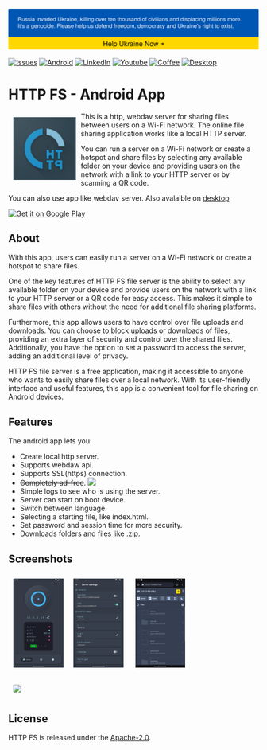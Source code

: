 
[![Stand With Ukraine](https://raw.githubusercontent.com/vshymanskyy/StandWithUkraine/main/banner2-direct.svg)](https://vshymanskyy.github.io/StandWithUkraine/)

[![Issues][issues-shield]][issues-url] [![Android][android-shield]][gp-url] [![LinkedIn][linkedin-shield]][linkedin-url] [![Youtube][youtube-shield]][youtube-url] [![Coffee][coffee-shield]][coffee-url] [![Desktop][desktop-shield]][desktop-url]


# HTTP FS - Android App

[<img src="/screenshots/play_store_512.png" align="left"
width="25%" hspace="10" vspace="10">](#)

This is a http, webdav server for sharing files between users on a Wi-Fi network.
The online file sharing application works like a local HTTP server.

You can run a server on a Wi-Fi network or create a hotspot and share files by selecting any available folder on your device and providing users on the network with a link to your HTTP server or by scanning a QR code.

You can also use app like webdav server. Also avalaible on [desktop](https://github.com/Tiarait/HTTP-FS-Desktop)

<p align="left">
<a href="https://play.google.com/store/apps/details?id=tiar.ua.slf">
    <img alt="Get it on Google Play"
        height="73"
        src="https://play.google.com/intl/en_us/badges/images/generic/en_badge_web_generic.png" />
</a>  
</p>

## About
With this app, users can easily run a server on a Wi-Fi network or create a hotspot to share files.

One of the key features of HTTP FS file server is the ability to select any available folder on your device and provide users on the network with a link to your HTTP server or a QR code for easy access. This makes it simple to share files with others without the need for additional file sharing platforms.

Furthermore, this app allows users to have control over file uploads and downloads. You can choose to block uploads or downloads of files, providing an extra layer of security and control over the shared files. Additionally, you have the option to set a password to access the server, adding an additional level of privacy.

HTTP FS file server is a free application, making it accessible to anyone who wants to easily share files over a local network. With its user-friendly interface and useful features, this app is a convenient tool for file sharing on Android devices.
## Features

The android app lets you:
- Create local http server.
- Supports webdaw api.
- Supports SSL(https) connection.
- ~~Completely ad-free~~. [![][pro]](https://play.google.com/store/apps/details?id=tiar.ua.slf.pro)
- Simple logs to see who is using the server.
- Server can start on boot device.
- Switch between language.
- Selecting a starting file, like index.html.
- Set password and session time for more security.
- Downloads folders and files like .zip.
## Screenshots
[<img src="/screenshots/1.webp" align="left"
width="20%"
    hspace="10" vspace="10">](/screenshots/1.webp)
[<img src="/screenshots/2.webp" align="center"
width="20%"
    hspace="10" vspace="10">](/screenshots/2.webp)
[<img src="/screenshots/4.webp" align="center"
width="20%"
    hspace="10" vspace="10">](/screenshots/4.webp)

    
[<img src="/screenshots/recording.gif" align="center"
width="67%"
    hspace="10" vspace="10">](/screenshots/recording.gif)

## License

HTTP FS is released under the [Apache-2.0](LICENSE).

[linkedin-url]: https://linkedin.com/in/tiarait
[linkedin-shield]: https://img.shields.io/badge/-LinkedIn-black.svg?style=for-the-badge&logo=linkedin&colorB=555
[issues-shield]: https://img.shields.io/github/issues/Tiarait/HTTP-FS-file-server.svg?style=for-the-badge
[issues-url]: https://github.com/Tiarait/HTTP-FS-file-server/issues
[version-shield]: https://img.shields.io/badge/Version-1.0.25-blue?style=for-the-badge
[gp-url]: https://play.google.com/store/apps/details?id=tiar.ua.slf
[youtube-shield]: https://img.shields.io/badge/-YOUTUBE-red.svg?style=for-the-badge&logo=youtube&colorB=red
[youtube-url]: https://www.youtube.com/watch?v=inPCdfxVXMg

[coffee-shield]: https://img.shields.io/badge/-Bye_me_a_coffee-red.svg?style=for-the-badge&logo=buymeacoffee&colorB=grey
[coffee-url]: https://www.buymeacoffee.com/tiarapps

[android-shield]: https://img.shields.io/badge/Android-5.0+-green?style=for-the-badge
[stand-with-ukraine]: https://img.shields.io/badge/Stand_With-Ukraine-yellow?style=for-the-badge&labelColor=blue
[stand-with-ukraine-url]: https://vshymanskyy.github.io/StandWithUkraine

[desktop-shield]: https://img.shields.io/badge/-Desktop-red.svg?style=for-the-badge&logo=gnometerminal&colorB=grey
[desktop-url]: https://github.com/Tiarait/HTTP-FS-Desktop/

[pro]: https://img.shields.io/badge/PRO-0bc600?style=plastic
    
